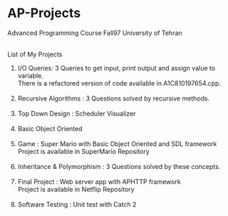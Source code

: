 # AP-Projects
Advanced Programming Course Fall97 University of Tehran <br><br>

List of My Projects <br>
1. I/O Queries: 3 Queries to get input, print output and assign value to variable. <br>
There is a refactored version of code available in A1C810197654.cpp. <br><br>
2. Recursive Algorithms : 3 Questions solved by recursive methods. <br><br>
3. Top Down Design : Scheduler Visualizer <br><br>
4. Basic Object Oriented<br><br>
5. Game : Super Mario with Basic Object Oriented and SDL framework <br>
Project is available in SuperMario Repository <br><br>
6. Inheritance & Polymorphism : 3 Questions solved by these concepts. <br><br>
7. Final Project : Web server app with APHTTP framework <br>
Project is available in Netflip Repository <br><br>
8. Software Testing : Unit test with Catch 2 <br><br> 